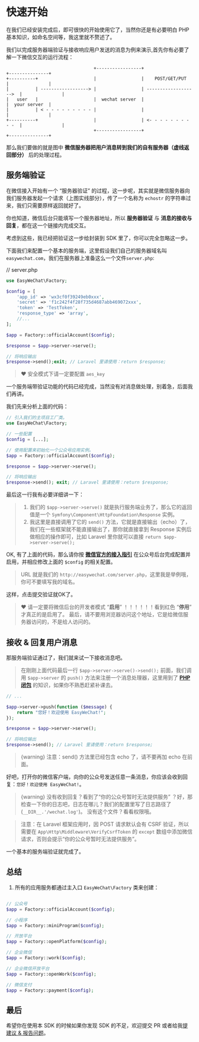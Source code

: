 # 快速开始

在我们已经安装完成后，即可很快的开始使用它了，当然你还是有必要明白 PHP 基本知识，如命名空间等，我这里就不赘述了。

我们以完成服务器端验证与接收响应用户发送的消息为例来演示,首先你有必要了解一下微信交互的运行流程：

```
                                 +-----------------+                       +---------------+
+----------+                     |                 |    POST/GET/PUT       |               |
|          | ------------------> |                 | ------------------->  |               |
|   user   |                     |  wechat server  |                       |  your server  |
|          | < - - - - - - - - - |                 |                       |               |
+----------+                     |                 | <- - - - - - - - - -  |               |
                                 +-----------------+                       +---------------+

```

那么我们要做的就是图中 **微信服务器把用户消息转到我们的自有服务器（虚线返回部分）** 后的处理过程。

## 服务端验证

在微信接入开始有一个 “服务器验证” 的过程，这一步呢，其实就是微信服务器向我们服务器发起一个请求（上图实线部分），传了一个名称为 `echostr` 的字符串过来，我们只需要原样返回就好了。

你也知道，微信后台只能填写一个服务器地址，所以 **服务器验证** 与 **消息的接收与回复**，都在这一个链接内完成交互。

考虑到这些，我已经把验证这一步给封装到 SDK 里了，你可以完全忽略这一步。

下面我们来配置一个基本的服务端，这里假设我们自己的服务器域名叫 `easywechat.com`，我们在服务器上准备这么一个文件`server.php`:

// server.php

```php
use EasyWeChat\Factory;

$config = [
    'app_id' => 'wx3cf0f39249eb0xxx',
    'secret' => 'f1c242f4f28f735d4687abb469072xxx',
    'token' => 'TestToken',
    'response_type' => 'array',
    //...
];

$app = Factory::officialAccount($config);

$response = $app->server->serve();

// 将响应输出
$response->send();exit; // Laravel 里请使用：return $response;

```

> :heart: 安全模式下请一定要配置 `aes_key`

一个服务端带验证功能的代码已经完成，当然没有对消息做处理，别着急，后面我们再讲。

我们先来分析上面的代码：

```php
// 引入我们的主项目工厂类。
use EasyWeChat\Factory;

// 一些配置
$config = [...];

// 使用配置来初始化一个公众号应用实例。
$app = Factory::officialAccount($config);

$response = $app->server->serve();

// 将响应输出
$response->send(); exit; // Laravel 里请使用：return $response;
```

最后这一行我有必要详细讲一下：


>1. 我们的 `$app->server->serve()` 就是执行服务端业务了，那么它的返回值是一个 `Symfony\Component\HttpFoundation\Response` 实例。
>2. 我这里是直接调用了它的 `send()` 方法，它就是直接输出（echo）了，我们在一些框架就不能直接输出了，那你就直接拿到 Response 实例后做相应的操作即可，比如 Laravel 里你就可以直接 `return $app->server->serve();`

OK, 有了上面的代码，那么请你按 **[微信官方的接入指引](http://mp.weixin.qq.com/wiki/)** 在公众号后台完成配置并启用，并相应修改上面的 `$config` 的相关配置。

> URL 就是我们的 `http://easywechat.com/server.php`，这里我是举例哦，你可不要填写我的域名。

这样，点击提交验证就OK了。

> :heart: 请一定要将微信后台的开发者模式 “**启用**” ！！！！！！看到红色 “**停用**” 才真正的是启用了。
> 最后，请不要用浏览器访问这个地址，它是给微信服务器访问的，不是给人访问的。

## 接收 & 回复用户消息

那服务端验证通过了，我们就来试一下接收消息吧。

> 在刚刚上面代码最后一行 `$app->server->serve()->send();` 前面，我们调用 `$app->server` 的 `push()` 方法来注册一个消息处理器，这里用到了 **[PHP 闭包](http://php.net/manual/zh/functions.anonymous.php)** 的知识，如果你不熟悉赶紧补课去。

```php
// ...

$app->server->push(function ($message) {
    return "您好！欢迎使用 EasyWeChat!";
});

$response = $app->server->serve();

// 将响应输出
$response->send(); // Laravel 里请使用：return $response;

```

> {warning} 注意：send() 方法里已经包含 echo 了，请不要再加 echo 在前面。

好吧，打开你的微信客户端，向你的公众号发送任意一条消息，你应该会收到回复：`您好！欢迎使用 EasyWeChat!`。

> {warning} 没有收到回复？看到了“你的公众号暂时无法提供服务” ？好，那检查一下你的日志吧，日志在哪儿？我们的配置里写了日志路径了(`__DIR__.'/wechat.log'`)。 没有这个文件？看看权限哦。

> 注意：在 Laravel 框架应用时，因 POST 请求默认会有 CSRF 验证，所以需要在 `App\Http\Middleware\VerifyCsrfToken` 的 `except` 数组中添加微信请求，否则会提示“你的公众号暂时无法提供服务”。

一个基本的服务端验证就完成了。

## 总结

1. 所有的应用服务都通过主入口 `EasyWeChat\Factory` 类来创建：

 ```php

 // 公众号
 $app = Factory::officialAccount($config);

 // 小程序
 $app = Factory::miniProgram($config);

 // 开放平台
 $app = Factory::openPlatform($config);

 // 企业微信
 $app = Factory::work($config);

 // 企业微信开放平台
 $app = Factory::openWork($config);

 // 微信支付
 $app = Factory::payment($config);

 ```

 ## 最后

 希望你在使用本 SDK 的时候如果你发现 SDK 的不足，欢迎提交 PR 或者给我[提建议 & 报告问题](https://github.com/overtrue/wechat/issues)。

